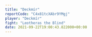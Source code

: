 ```yaml
---
title: "Deckmír"
reportCode: "C4x81tcXAbr9YMgj"
player: "Deckmír"
fight: "Leotheras the Blind"
date: 2021-09-22T19:00:43.822000+00:00
---
```

